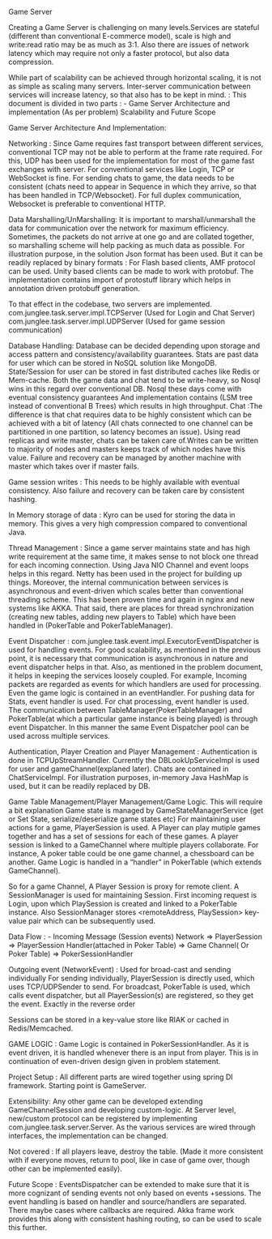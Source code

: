 Game Server 

Creating a Game Server is challenging on many levels.Services are stateful (different than conventional E-commerce model), scale is high and write:read ratio may be as much as 3:1.
Also there are issues of network latency which may require not only a faster protocol, but also data compression.

While part of scalability can be achieved through horizontal scaling, it is not as simple as scaling many servers. Inter-server communication between services will increase latency, so that also has to be kept in mind. 
 :
This document is divided in two parts : -
Game Server Architecture and implementation (As per problem)
Scalability and Future Scope

Game Server Architecture And Implementation:

Networking : 
       Since Game requires fast transport between different services, conventional TCP may not be able to perform at the frame rate required. For this, UDP has been used for the implementation for most of the game fast exchanges with server. For conventional services like Login, TCP or WebSocket is fine. For sending chats to game, the data needs to be consistent (chats need to appear in Sequence in which they arrive, so that has been handled in TCP/Websocket). For full duplex communication, Websocket is preferable to conventional HTTP. 

Data Marshalling/UnMarshalling:
It is important to marshall/unmarshall the data for communication over the network for maximum efficiency. Sometimes, the packets do not arrive at one go and are collated together, so marshalling scheme will help packing as much data as possible. For illustration purpose, in the solution Json format has been used. But it can be readily replaced by binary formats : 
For Flash based clients, AMF protocol can be used.
Unity based clients can be made to work with protobuf. The implementation contains import of protostuff library which helps in annotation driven protobuff generation.

To that effect in the codebase, two servers are implemented.
com.junglee.task.server.impl.TCPServer (Used for Login and Chat Server)
com.junglee.task.server.impl.UDPServer (Used for game session communication)

Database Handling:
Database can be decided depending upon storage and access pattern and consistency/availability guarantees. Stats are past data for user which can be stored in NoSQL solution like MongoDB. State/Session for user can be stored in fast distributed caches like Redis or Mem-cache. Both the game data and chat tend to be write-heavy, so Nosql wins in this regard over conventional DB. Nosql these days come with eventual consistency guarantees 
And implementation contains (LSM tree instead of conventional B Trees) which results in high throughput. 
Chat :The difference is that chat requires data to be highly consistent which can be achieved with a bit of latency (All chats connected to one channel can be partitioned in one partition, so latency becomes an issue). Using read replicas and write master, chats can be taken care of.Writes can be written to majority of nodes and masters keeps track of which nodes have this value. Failure and recovery can be managed by another machine with master which takes over if master fails.

Game session writes : This needs to be highly available with eventual consistency. Also failure and recovery can be taken care by consistent hashing.

In Memory storage of data : Kyro can be used for storing the data in memory. This gives a very high compression compared to conventional Java.

Thread Management : Since a game server maintains state and has high write requirement at the same time, it makes sense to not block one thread for each incoming connection. Using Java NIO Channel  and event loops helps in this regard. Netty has been used in the project for building up things.
Moreover, the internal communication between services is asynchronous and event-driven which scales better than conventional threading scheme. This has been proven time and again in nginx and new systems like AKKA.
That said, there are places for thread synchronization (creating new tables, adding new players to Table) which have been handled in (PokerTable and PokerTableManager).

Event Dispatcher : com.junglee.task.event.impl.ExecutorEventDispatcher is used for handling events. For good scalability, as mentioned in the previous point, it is necessary that communication is asynchronous in nature and event dispatcher helps in that. Also, as mentioned in the problem document, it helps in keeping the services loosely coupled.
 For example, 
 Incoming packets are regarded as events for which handlers are used for processing. Even the game logic is contained in an eventHandler.
For pushing data for Stats, event handler is used.
For chat processing, event handler is used.
The communication between TableManager(PokerTableManager) and PokerTable(at which a particular game instance is being played) is through event Dispatcher.
In this manner the same Event Dispatcher  pool can be used across multiple services.

Authentication, Player Creation and Player Management :  Authentication is done in TCPUpStreamHandler. Currently the DBLookUpServiceImpl is used for user and gameChannel(explaned later). Chats are contained in ChatServiceImpl. For illustration purposes, in-memory Java HashMap is used, but it can be readily replaced by DB.

Game Table Management/Player Management/Game Logic.
This will require a bit explanation
Game state is managed by GameStateManagerService (get or Set State, serialize/deserialize game states etc)
For maintaining user actions  for a game, PlayerSession is used. A Player can play mutiple games together and has a set of sessions for each of these games.
A player session is linked to a GameChannel where multiple players collaborate. For instance, 
A poker table could be one game channel, a chessboard can be another.
Game Logic is handled in a “handler” in PokerTable (which extends GameChannel).

So for a game Channel, A Player Session is proxy for remote client. 
A SessionManager  is used for maintaining Session. First incoming request is Login, upon which PlaySession is created and linked to a PokerTable instance. Also SessionManager stores
<remoteAddress, PlaySession> key-value pair which can be subsequently used.

Data Flow : - Incoming Message (Session events)
Network => PlayerSession => PlayerSession Handler(attached in Poker Table) => Game Channel( Or Poker Table) => PokerSessionHandler



Outgoing event (NetworkEvent) : Used for broad-cast and sending individually
For sending individually, PlayerSession is directly used, which uses TCP/UDPSender to send.
For broadcast, PokerTable is used, which calls event dispatcher, but all PlayerSession(s) are registered, so they get the event. Exactly in the reverse order

Sessions can be stored in a key-value store like RIAK or cached in Redis/Memcached.

GAME LOGIC : Game Logic is contained in PokerSessionHandler. As it is event driven, it is handled whenever there is an input from player. This is in continuation of even-driven design given in problem statement.


Project Setup :
All different parts are wired together using spring DI framework. Starting point is GameServer.


Extensibility:
Any other game can be developed extending GameChannelSession and developing custom-logic. At Server level, new/custom protocol can be registered by implementing com.junglee.task.server.Server.
As the various services are wired through interfaces, the implementation can be changed.

Not covered : If all players leave, destroy the table. (Made it more consistent with if everyone moves, return to pool, like in case of game over, though other can be implemented easily).

Future Scope :
EventsDispatcher can be extended to make sure that it is more cognizant of sending events not only based on events +sessions.
The event handling is based on handler and source/handlers are separated. There maybe cases where callbacks are required. Akka frame work provides this along with consistent hashing routing, so can be used to scale this further.
